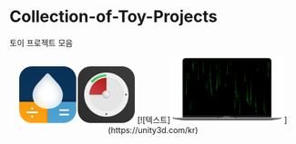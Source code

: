 # Collection-of-Toy-Projects
토이 프로젝트 모음



<div align="center">
<img src="./images/AppIcon.png" width="100">
<img src="./images/miniTimer.png" width="100">
[![텍스트]<img src="./images/free-matrix-air-mini.png" width="200">](https://unity3d.com/kr)
</div>
